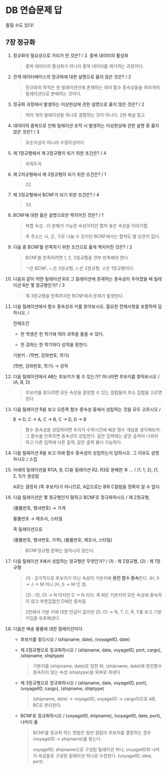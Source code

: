 # DB 연습문제 답

틀릴 수도 있다!

## 7장 정규화

1. 정규화의 필요성으로 거리가 먼 것은? / 2. 중복 데이터의 활성화

   > 중복 데이터의 활성화가 아니라 중복 데이터를 제거하는 과정이다.

2. 관계 데이터베이스의 정규화에 대한 설명으로 옳지 않은 것은? / 2

   > 정규화의 목적은 한 릴레이션안에 존재하는 여러 함수 종속성들을 여러개의 릴레이션으로 분해하는 것이다.

3. 정규화 과정에서 발생하는 이상현상에 관한 설명으로 옳지 않은 것은? / 2

   > 여러 개의 릴레이션을 하나로 결합하는 것이 아니다. 2번 해설 참고

4. 데이터의 중복으로 인해 릴레이션 조작 시 발생하는 이상현상에 관한 설명 중 옳지 않은 것은? / 3

   > 모순이상이 아니라 수정이상이다

5. 제 1정규형에서 제 2정규형이 되기 위한 조건은? / 4

   > 외워두자

6. 제 2저규형에서 제 3정규형이 되기 위한 조건은? / 1

   > 22

7. 제 3정규형에서 BCNF가 되기 위한 조건은? / 4

   > 33

8. BCNF에 대한 옳은 설명으로만 짝지어진 것은? / 1

   > 복합 속성 : 더 분해가 가능한 속성이지만 합쳐 놓은 속성을 이야기함.
   > 
   > 즉 주소는 시, 군, 구로 나눌 수 있지만 BCNF에서는 합쳐도 별 상관이 없다.

9. 다음 중 BCNF를 만족하기 위한 조건으로 옳게 짝지어진 것은? /  2

   > BCNF를 만족하려면 1, 2, 3정규형을 전부 만족해야 한다.
   > 
   > ㄱ은 BCNF, ㄴ은  3정규형, ㄷ은 2정규형, ㄹ은 1정규형이다.

10. 다음과 같이 어떤 릴레이션 R과 그 릴레이션에 존재하는 종속성이 주어졌을 때 릴레이션 R은 몇 정규형인가? / 3

    > 제 3정규형을 만족하지만 BCNF에서 문제가 발생한다.

11. 다음 릴레이션에서 함수 종속성과 키를 찾아보시오. 필요한 전체사항을 포함하여 답하시오. /

    전제조건

    * 한 학생은 한 학기에 여러 과목을 들을 수 있다.

    * 한 강좌는 한 학기마다 성적을 정한다.

    기본키 : (학번, 강좌번호, 학기)

    (학번, 강좌번호, 학기) → 성적

12. 다음 릴레이션에서 AB는 후보키가 될 수 있는가? 아니라면 후보키를 찾아보시오 / (A, B, D)

    > 후보키를 찾으려면 모든 속성을 결정할 수 있는 컬럼들의 최소 집합을 고르면 된다.

13. 다음 릴레이션 R을 보고 오른쪽 함수 종속성 중에서 성립하는 것을 모두 고르시오 /

    B → D, C → A, C → B, C → D, D → B

    > 함수 종속성을 성립하려면 우리가 수학시간에 배운 함수 개념을 생각해보자. 그 함수를 만족하면 종속성이 성립한다. 같은 입력에는 같은 출력이 나와야 하고 다른 입력에 다른 출력, 같은 출력 둘다 가능하다.

14. 다음 릴레이션 R을 보고 아래 함수 종속성이 성립하는지 답하시오. 그 이유도 설명하시오 / 스킵

15. 아래의 릴레이션을 R1(A, B, C)을 릴레이션 R2, R3로 분해한 후 ... /  (1, 1, 2), (1, 2, 1)가 생성됨

    A로는 결정자 (즉 후보키)가 아니므로, A값으로는 B와 C컬럼을 정확히 알 수 없다.

16. 다음 릴레이션은 몇 정규형인지 말하고 BCNF로 정규화하시오 / 제 2정규형,

    (물품번호, 행사번호) → 가격

    물품번호 → 제조사, 스타일

    즉 릴레이션으로

    (물품번호, 행사번호, 가격), (물품번호, 제조사, 스타일)

    > BCNF정규형 문제는 일어나지 않는다.

17. 다음 릴레이션 X에서 성립하는 정규형은 무엇인가? / (1) : 제 2정규형, (2) : 제 1정규형

    > (1) : 궁극적으로 후보키가 아닌 속성이 기본키에 **완전 함수 종속**한다. (H, I) → J → M 이니 (H, I) → M 인 셈.
    > 
    > (2) : (D, O) → N 이지만 D → N 이다. 즉 N은 기본키의 모든 속성에 종속하지 않고 부분집합인 D에만 종속됨.
    > 
    > 2번에서 기본 키에 대한 언급이 없지만 (D, O) → N, T, C, R, Y를 보고 기본키임을 유추해냈다.

18. 다음은 배송 물품에 대한 릴레이션이다. 

    * 후보키를 찾으시오 / (shipname, date), (voyagelID, date)

    * 제 2정규형으로 정규화하시오 / (shipname, date, voyagelID, port, cargo), (shipname, shiptype)

      > 기본키를 (shipname, date)로 정한 뒤, (shipname, date)에 완전함수 종속하지 않는 속성 (shiptype)을 외부로 꺼낸다

    * 제 3정규형으로 정규화하시오 / (shipname, date, voyagelID, port), (voyagelID, cargo), (shipname, shiptype)

      > (shipname, date) → voyagelID, voyagelID → cargo이므로 AB, BC로 분리한다.

    * BCNF로 정규화하시오 / (voyagelID, shipname), (voyagelID, date, port), 나머지 둘

      > BCNF를 정규화 하는 방법은 일반 컬럼이 후보키를 결정하는 경우 (voyagelID → shipname)를 찾는다.
      > 
      > voyagelID, shipname으로 구성된 릴레이션 하나, voyagelID와 나머지 속성들로 구성된 릴레이션 하나로 수정한다. (voyagelID, date, port)
      > 
      > 

    








